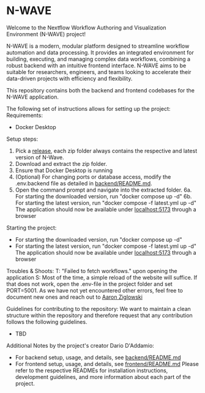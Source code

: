# N-WAVE

Welcome to the Nextflow Workflow Authoring and Visualization Environment (N-WAVE) project!

N-WAVE is a modern, modular platform designed to streamline workflow automation and data processing. It provides an integrated environment for building, executing, and managing complex data workflows, combining a robust backend with an intuitive frontend interface. N-WAVE aims to be suitable for researchers, engineers, and teams looking to accelerate their data-driven projects with efficiency and flexibility.

This repository contains both the backend and frontend codebases for the N-WAVE application.

The following set of instructions allows for setting up the project:
Requirements:
  - Docker Desktop

Setup steps:
  1. Pick a [release](https://github.com/HCIstudio/N-WAVE/releases), each zip folder always contains the respective and latest version of N-Wave.
  2. Download and extract the zip folder.
  3. Ensure that Docker Desktop is running
  4. (Optional) For changing ports or database access, modify the .env.backend file as detailed in [backend/README.md](./backend/README.md).
  5. Open the command prompt and navigate into the extracted folder.
  6a. For starting the downloaded version, run "docker compose up -d"
  6b. For starting the latest version, run "docker compose -f latest.yml up -d"
  The application should now be available under [localhost:5173](http://localhost:5173/) through a browser

Starting the project:
  - For starting the downloaded version, run "docker compose up -d"
  - For starting the latest version, run "docker compose -f latest.yml up -d"
The application should now be available under [localhost:5173](http://localhost:5173/) through a browser

Troubles & Shoots: 
  T: "Failed to fetch workflows." upon opening the application
  S: Most of the time, a simple reload of the website will suffice. If that does not work, open the .env-file in the project folder and set PORT=5001.
  As we have not yet encountered other errors, feel free to document new ones and reach out to [Aaron Ziglowski](mailto:aaron.ziglowski@student.hu-berlin.de)

Guidelines for contributing to the repository:
We want to maintain a clean structure within the repository and therefore request that any contribution follows the following guidelines.
 - TBD


Additional Notes by the project's creator Dario D'Addamio:
- For backend setup, usage, and details, see [backend/README.md](./backend/README.md)
- For frontend setup, usage, and details, see [frontend/README.md](./frontend/README.md)
Please refer to the respective READMEs for installation instructions, development guidelines, and more information about each part of the project.
